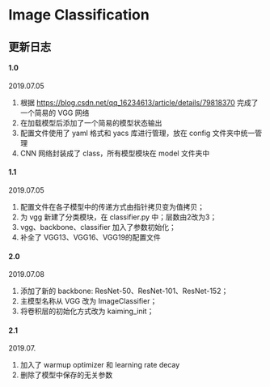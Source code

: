 # Image Classification

## 更新日志
#### 1.0
2019.07.05
1. 根据 <https://blog.csdn.net/qq_16234613/article/details/79818370> 完成了一个简易的 VGG 网络
2. 在加载模型后添加了一个简易的模型状态输出
3. 配置文件使用了 yaml 格式和 yacs 库进行管理，放在 config 文件夹中统一管理
4. CNN 网络封装成了 class，所有模型模块在 model 文件夹中


#### 1.1
2019.07.05
1. 配置文件在各子模型中的传递方式由指针拷贝变为值拷贝；
2. 为 vgg 新建了分类模块，在 classifier.py 中；层数由2改为3；
3. vgg、backbone、classifier 加入了参数初始化；
4. 补全了 VGG13、VGG16、VGG19的配置文件

#### 2.0
2019.07.08
1. 添加了新的 backbone: ResNet-50、ResNet-101、ResNet-152；
2. 主模型名称从 VGG 改为 ImageClassifier；
3. 将卷积层的初始化方式改为 kaiming_init；

#### 2.1
2019.07.
1. 加入了 warmup optimizer 和 learning rate decay
2. 删除了模型中保存的无关参数
